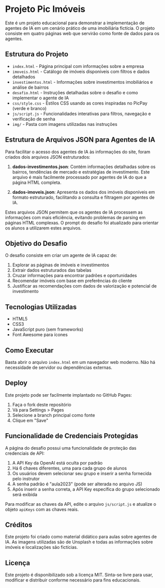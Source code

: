 # Projeto Pic Imóveis

Este é um projeto educacional para demonstrar a implementação de agentes de IA em um cenário prático de uma imobiliária fictícia. O projeto consiste em quatro páginas web que servirão como fonte de dados para os agentes.

## Estrutura do Projeto

- `index.html` - Página principal com informações sobre a empresa
- `imoveis.html` - Catálogo de imóveis disponíveis com filtros e dados detalhados
- `investimentos.html` - Informações sobre investimentos imobiliários e análise de bairros
- `desafio.html` - Instruções detalhadas sobre o desafio e como implementar o agente de IA
- `css/style.css` - Estilos CSS usando as cores inspiradas no PicPay (verde e branco)
- `js/script.js` - Funcionalidades interativas para filtros, navegação e verificação de senha
- `img/` - Pasta com imagens utilizadas nas instruções

## Estrutura de Arquivos JSON para Agentes de IA

Para facilitar o acesso dos agentes de IA às informações do site, foram criados dois arquivos JSON estruturados:

1. **dados-investimentos.json**: Contém informações detalhadas sobre os bairros, tendências de mercado e estratégias de investimento. Este arquivo é mais facilmente processado por agentes de IA do que a página HTML completa.

2. **dados-imoveis.json**: Apresenta os dados dos imóveis disponíveis em formato estruturado, facilitando a consulta e filtragem por agentes de IA.

Estes arquivos JSON permitem que os agentes de IA processem as informações com mais eficiência, evitando problemas de parsing em páginas HTML complexas. O prompt do desafio foi atualizado para orientar os alunos a utilizarem estes arquivos.

## Objetivo do Desafio

O desafio consiste em criar um agente de IA capaz de:

1. Explorar as páginas de imóveis e investimentos
2. Extrair dados estruturados das tabelas
3. Cruzar informações para encontrar padrões e oportunidades
4. Recomendar imóveis com base em preferências do cliente
5. Justificar as recomendações com dados de valorização e potencial de investimento

## Tecnologias Utilizadas

- HTML5
- CSS3
- JavaScript puro (sem frameworks)
- Font Awesome para ícones

## Como Executar

Basta abrir o arquivo `index.html` em um navegador web moderno. Não há necessidade de servidor ou dependências externas.

## Deploy

Este projeto pode ser facilmente implantado no GitHub Pages:

1. Faça o fork deste repositório
2. Vá para Settings > Pages
3. Selecione a branch principal como fonte
4. Clique em "Save"

## Funcionalidade de Credenciais Protegidas

A página do desafio possui uma funcionalidade de proteção das credenciais de API:

1. A API Key da OpenAI está oculta por padrão
2. Há 6 chaves diferentes, uma para cada grupo de alunos
3. Os usuários devem selecionar seu grupo e inserir a senha fornecida pelo instrutor
4. A senha padrão é "aula2023" (pode ser alterada no arquivo JS)
5. Após inserir a senha correta, a API Key específica do grupo selecionado será exibida

Para modificar as chaves da API, edite o arquivo `js/script.js` e atualize o objeto `apiKeys` com as chaves reais.

## Créditos

Este projeto foi criado como material didático para aulas sobre agentes de IA. As imagens utilizadas são de Unsplash e todas as informações sobre imóveis e localizações são fictícias.

## Licença

Este projeto é disponibilizado sob a licença MIT. Sinta-se livre para usar, modificar e distribuir conforme necessário para fins educacionais. 